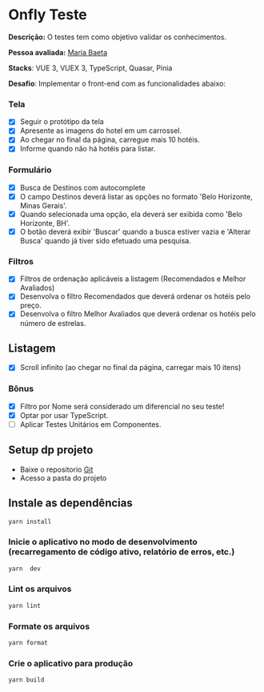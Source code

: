 # Onfly Teste

**Descrição:** O testes tem como objetivo validar os conhecimentos.

**Pessoa avaliada:** [Maria Baeta](https://github.com/mariabaeta27)

**Stacks**: VUE 3, VUEX 3, TypeScript, Quasar, Pinia

**Desafio**: Implementar o front-end com as funcionalidades abaixo:

### Tela

- [x] Seguir o protótipo da tela
- [x] Apresente as imagens do hotel em um carrossel.
- [x] Ao chegar no final da página, carregue mais 10 hotéis.
- [x] Informe quando não há hotéis para listar.

### Formulário

- [x] Busca de Destinos com autocomplete
- [x] O campo Destinos deverá listar as opções no formato 'Belo Horizonte, Minas Gerais'.
- [x] Quando selecionada uma opção, ela deverá ser exibida como 'Belo Horizonte, BH'.
- [x] O botão deverá exibir 'Buscar' quando a busca estiver vazia e 'Alterar Busca' quando já tiver sido efetuado uma pesquisa.

### Filtros

- [x] Filtros de ordenação aplicáveis a listagem (Recomendados e Melhor Avaliados)
- [x] Desenvolva o filtro Recomendados que deverá ordenar os hotéis pelo preço.
- [x] Desenvolva o filtro Melhor Avaliados que deverá ordenar os hotéis pelo número de estrelas.

## Listagem

- [x] Scroll infinito (ao chegar no final da página, carregar mais 10 itens)

### Bônus

- [x] Filtro por Nome será considerado um diferencial no seu teste!
- [x] Optar por usar TypeScript.
- [ ] Aplicar Testes Unitários em Componentes.

## Setup dp projeto

- Baixe o repositorio [Git](https://github.com/mariabaeta27/onfly)
- Acesso a pasta do projeto

## Instale as dependências

```bash
yarn install
```

### Inicie o aplicativo no modo de desenvolvimento (recarregamento de código ativo, relatório de erros, etc.)

```bash
yarn  dev
```

### Lint os arquivos

```bash
yarn lint

```

### Formate os arquivos

```bash
yarn format

```

### Crie o aplicativo para produção

```bash
yarn build
```
